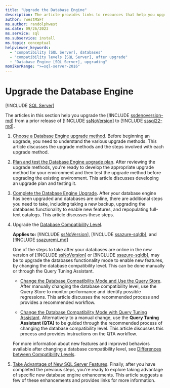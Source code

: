 ```yaml
---
title: "Upgrade the Database Engine"
description: The article provides links to resources that help you upgrade the SQL Server Database Engine from a prior release of SQL Server to the latest version.
author: rwestMSFT
ms.author: randolphwest
ms.date: 09/26/2023
ms.service: sql
ms.subservice: install
ms.topic: conceptual
helpviewer_keywords:
  - "compatibility [SQL Server], databases"
  - "compatibility levels [SQL Server], after upgrade"
  - "Database Engine [SQL Server], upgrading"
monikerRange: ">=sql-server-2016"
---
```

# Upgrade the Database Engine

[!INCLUDE [SQL Server](../../includes/applies-to-version/sqlserver.md)]

The articles in this section help you upgrade the [!INCLUDE [ssdenoversion-md](../../includes/ssdenoversion-md.md)] from a prior release of [!INCLUDE [ssNoVersion](../../includes/ssnoversion-md.md)] to [!INCLUDE [sssql22-md](../../includes/sssql22-md.md)].

1. [Choose a Database Engine upgrade method](choose-a-database-engine-upgrade-method.md). Before beginning an upgrade, you need to understand the various upgrade methods. This article discusses the upgrade methods and the steps involved with each upgrade method.

1. [Plan and test the Database Engine upgrade plan](plan-and-test-the-database-engine-upgrade-plan.md). After reviewing the upgrade methods, you're ready to develop the appropriate upgrade method for your environment and then test the upgrade method before upgrading the existing environment. This article discusses developing an upgrade plan and testing it.

1. [Complete the Database Engine Upgrade](complete-the-database-engine-upgrade.md). After your database engine has been upgraded and databases are online, there are additional steps you need to take, including taking a new backup, upgrading the databases functionality to enable new features, and repopulating full-text catalogs. This article discusses these steps.

1. Upgrade the [Database Compatibility Level](../../t-sql/statements/alter-database-transact-sql-compatibility-level.md#compatibility-levels-and-database-engine-upgrades).

   **Applies to:** [!INCLUDE [ssNoVersion](../../includes/ssnoversion-md.md)], [!INCLUDE [ssazure-sqldb](../../includes/ssazure-sqldb.md)], and [!INCLUDE [ssazuremi_md](../../includes/ssazuremi_md.md)]

   One of the steps to take after your databases are online in the new version of [!INCLUDE [ssNoVersion](../../includes/ssnoversion-md.md)] or [!INCLUDE [ssazure-sqldb](../../includes/ssazure-sqldb.md)], may be to upgrade the databases functionality mode to enable new features, by changing the database compatibility level. This can be done manually or through the Query Tuning Assistant.

   - [Change the Database Compatibility Mode and Use the Query Store](change-the-database-compatibility-mode-and-use-the-query-store.md). After manually changing the database compatibility level, use the Query Store to monitor performance and identify possible regressions. This article discusses the recommended process and provides a recommended workflow.

   - [Change the Database Compatibility Mode with Query Tuning Assistant](../../relational-databases/performance/upgrade-dbcompat-using-qta.md). Alternatively to a manual change, use the **Query Tuning Assistant (QTA)** to be guided through the recommended process of changing the database compatibility level. This article discusses this process and provides instructions on the QTA workflow.

   For more information about new features and improved behaviors available after changing a database compatibility level, see [Differences between Compatibility Levels](../../t-sql/statements/alter-database-transact-sql-compatibility-level.md#compatibility-levels-and-stored-procedures).

1. [Take Advantage of New SQL Server Features](https://www.microsoft.com/sql-server/sql-server-2022). Finally, after you have completed the previous steps, you're ready to explore taking advantage of specific new database engine enhancements. This article suggests a few of these enhancements and provides links for more information.
